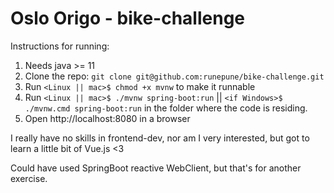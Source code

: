 # Oslo Origo - bike-challenge

Instructions for running:
1. Needs java >= 11 
2. Clone the repo: ```git clone git@github.com:runepune/bike-challenge.git```
3. Run ```<Linux || mac>$ chmod +x mvnw``` to make it runnable
4. Run ```<Linux || mac>$ ./mvnw spring-boot:run``` || ```<if Windows>$ ./mvnw.cmd spring-boot:run``` in the folder where the code is residing. 
5. Open http://localhost:8080 in a browser

I really have no skills in frontend-dev, nor am I very interested, but got to learn a little bit of Vue.js <3

Could have used SpringBoot reactive WebClient, but that's for another exercise.
